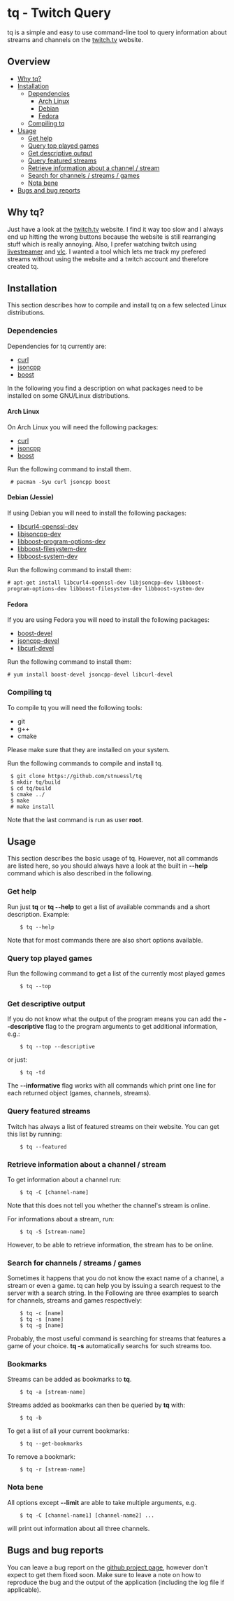 # tq - Twitch Query

tq is a simple and easy to use command-line tool to query information about
streams and channels on the [twitch.tv](http://www.twitch.tv) website.

## Overview

* [Why tq?](https://github.com/stnuessl/tq#why-tq)
* [Installation](https://github.com/stnuessl/tq#installation)
    * [Dependencies](https://github.com/stnuessl/tq#dependencies)
        * [Arch Linux](https://github.com/stnuessl/tq#arch-linux)
        * [Debian](https://github.com/stnuessl/tq#debian-jessie)
        * [Fedora](https://github.com/stnuessl/tq#fedora)
    * [Compiling tq](https://github.com/stnuessl/tq#compiling-tq)
* [Usage](https://github.com/stnuessl/tq#usage)
    * [Get help](https://github.com/stnuessl/tq#get-help)
    * [Query top played games](https://github.com/stnuessl/tq#query-top-played-games)
    * [Get descriptive output](https://github.com/stnuessl/tq#get-descriptive-output)
    * [Query featured streams](https://github.com/stnuessl/tq#query-featured-streams)
    * [Retrieve information about a channel / stream](https://github.com/stnuessl/tq#retrieve-information-about-a-channel--stream)
    * [Search for channels / streams / games](https://github.com/stnuessl/tq#search-for-channels--streams--games)
    * [Nota bene](https://github.com/stnuessl/tq#nota-bene)
* [Bugs and bug reports](https://github.com/stnuessl/tq#bugs-and-bug-reports)

## Why tq?

Just have a look at the [twitch.tv](http://www.twitch.tv) website. I find it way too slow 
and I always end up hitting the wrong buttons because the website is still 
rearranging stuff which is really annoying. Also, I prefer watching twitch using 
[livestreamer](https://livestreamer.readthedocs.org/en/latest/) and 
[vlc](http://www.videolan.org/vlc/). I wanted a tool which lets me track my 
prefered streams without using the website and a twitch account and therefore 
created tq.

## Installation

This section describes how to compile and install tq on a few selected Linux
distributions. 

### Dependencies

Dependencies for tq currently are:

* [curl](http://www.curl.haxx.se/)
* [jsoncpp](https://github.com/open-source-parsers/jsoncpp)
* [boost](http://www.boost.org/)

In the following you find a description on what packages need to be 
installed on some GNU/Linux distributions.

#### Arch Linux

On Arch Linux you will need the following packages:

* [curl](https://www.archlinux.org/packages/core/x86_64/curl/)
* [jsoncpp](https://www.archlinux.org/packages/extra/x86_64/jsoncpp/)
* [boost](https://www.archlinux.org/packages/extra/x86_64/boost/)

Run the following command to install them.

```
 # pacman -Syu curl jsoncpp boost
```

#### Debian (Jessie)

If using Debian you will need to install the following packages:

* [libcurl4-openssl-dev](https://packages.debian.org/en/jessie/libcurl4-openssl-dev)
* [libjsoncpp-dev](https://packages.debian.org/en/jessie/libjsoncpp-dev)
* [libboost-program-options-dev](https://packages.debian.org/en/jessie/libboost-program-options-dev)
* [libboost-filesystem-dev](https://packages.debian.org/en/jessie/libboost-filesystem-dev)
* [libboost-system-dev](https://packages.debian.org/en/jessie/libboost-system-dev)

Run the following command to install them:

```
# apt-get install libcurl4-openssl-dev libjsoncpp-dev libboost-program-options-dev libboost-filesystem-dev libboost-system-dev
``` 

#### Fedora

If you are using Fedora you will need to install the following packages:

* [boost-devel](http://rpmfind.net/linux/rpm2html/search.php?query=boost-devel)
* [jsoncpp-devel](http://rpmfind.net/linux/rpm2html/search.php?query=jsoncpp-devel)
* [libcurl-devel](http://rpmfind.net/linux/rpm2html/search.php?query=libcurl-devel)

Run the following command to install them:

```
# yum install boost-devel jsoncpp-devel libcurl-devel
``` 

### Compiling tq

To compile tq you will need the following tools:

* git
* g++
* cmake

Please make sure that they are installed on your system.

Run the following commands to compile and install tq.

```
 $ git clone https://github.com/stnuessl/tq
 $ mkdir tq/build
 $ cd tq/build
 $ cmake ../
 $ make
 # make install
```

Note that the last command is run as user __root__.

## Usage

This section describes the basic usage of tq. However, not all commands are
listed here, so you should always have a look at the built in __--help__ command
which is also described in the following.

### Get help

Run just __tq__ or __tq --help__ to get a list of available commands and a
short description. Example:

```
    $ tq --help
```

Note that for most commands there are also short options available.

### Query top played games

Run the following command to get a list of the currently most played games

```
    $ tq --top
```

### Get descriptive output

If you do not know what the output of the program means you can 
add the __--descriptive__ flag to the program arguments to get additional 
information, e.g.:

```
    $ tq --top --descriptive
```
or just:
```
    $ tq -td
```

The __--informative__ flag works with all commands which print one line for each
returned object (games, channels, streams).

### Query featured streams

Twitch has always a list of featured streams on their website. You can get
this list by running:

```
    $ tq --featured
```

### Retrieve information about a channel / stream

To get information about a channel run:

```
    $ tq -C [channel-name]
```
Note that this does not tell you whether the channel's stream is online.

For informations about a stream, run:

```
    $ tq -S [stream-name]
```

However, to be able to retrieve information, the stream has to be online.

### Search for channels / streams / games

Sometimes it happens that you do not know the exact name of a channel, a stream or
even a game. tq can help you by issuing a search request to the server with a 
search string. In the Following are three examples to search for channels, streams 
and games respectively:

```
    $ tq -c [name]
    $ tq -s [name]
    $ tq -g [name]
```

Probably, the most useful command is searching for streams that features a game of
your choice. __tq -s__ automatically searchs for such streams too.

### Bookmarks

Streams can be added as bookmarks to __tq__.

```
    $ tq -a [stream-name]
```

Streams added as bookmarks can then be queried by __tq__ with:

```
    $ tq -b
```

To get a list of all your current bookmarks:

```
    $ tq --get-bookmarks
```

To remove a bookmark:

```
    $ tq -r [stream-name]
```


### Nota bene

All options except __--limit__ are able to take multiple arguments, e.g.

```
    $ tq -C [channel-name1] [channel-name2] ...
```

will print out information about all three channels.

## Bugs and bug reports

You can leave a bug report on the [github project page](https://github.com/stnuessl/tq/issues), 
however don't expect to get them fixed soon. Make sure to leave a note on how to reproduce the bug and 
the output of the application (including the log file if applicable).
